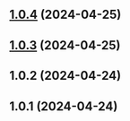

## [1.0.4](https://github.com/vsnt3420/random-num-vs/compare/1.0.2...1.0.4) (2024-04-25)

## [1.0.3](https://github.com/vsnt3420/random-num-vs/compare/1.0.2...1.0.3) (2024-04-25)

## 1.0.2 (2024-04-24)

## 1.0.1 (2024-04-24)
